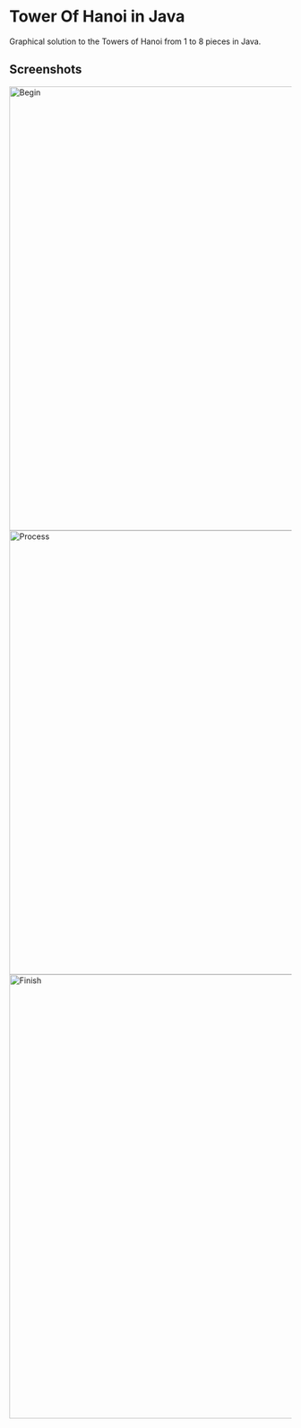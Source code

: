 # Tower Of Hanoi in Java

Graphical solution to the Towers of Hanoi from 1 to 8 pieces in Java.

## Screenshots

<img width="792" alt="Begin" src="https://cloud.githubusercontent.com/assets/1444991/22934336/f5e5a0ae-f2a4-11e6-9e05-9809dba2acb3.png">
<img width="792" alt="Process" src="https://cloud.githubusercontent.com/assets/1444991/22934335/f5dda6d8-f2a4-11e6-9c97-73d7c58f9233.png">
<img width="792" alt="Finish" src="https://cloud.githubusercontent.com/assets/1444991/22934337/f5ea199a-f2a4-11e6-8b90-f620b98f16db.png">
